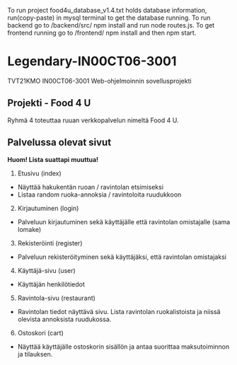 To run project food4u_database_v1.4.txt holds database information, run(copy-paste) in mysql terminal to get the database running. To run backend go to /backend/src/ npm install and run node routes.js. To get frontend running go to /frontend/ npm install and then npm start. 

# Legendary-IN00CT06-3001
TVT21KMO IN00CT06-3001 Web-ohjelmoinnin sovellusprojekti

## Projekti - Food 4 U
Ryhmä 4 toteuttaa ruuan verkkopalvelun nimeltä Food 4 U.

## Palvelussa olevat sivut
**Huom! Lista suattapi muuttua!**

1. Etusivu (index)
- Näyttää hakukentän ruoan / ravintolan etsimiseksi
- Listaa random ruoka-annoksia / ravintoloita ruudukkoon
2. Kirjautuminen (login)
- Palveluun kirjautuminen sekä käyttäjälle että ravintolan omistajalle (sama lomake) 
3. Rekisteröinti (register)
- Palveluun rekisteröityminen sekä käyttäjäksi, että ravintolan omistajaksi
4. Käyttäjä-sivu (user)
- Käyttäjän henkilötiedot
5. Ravintola-sivu (restaurant)
- Ravintolan tiedot näyttävä sivu. Lista ravintolan ruokalistoista ja niissä olevista annoksista ruudukossa.
6. Ostoskori (cart)
- Näyttää käyttäjälle ostoskorin sisällön ja antaa suorittaa maksutoiminnon ja tilauksen.
